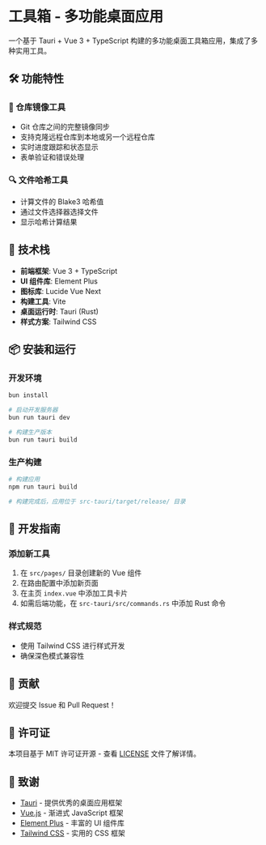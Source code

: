 # 工具箱 - 多功能桌面应用

一个基于 Tauri + Vue 3 + TypeScript 构建的多功能桌面工具箱应用，集成了多种实用工具。

## 🛠️ 功能特性

### 🔄 仓库镜像工具
- Git 仓库之间的完整镜像同步
- 支持克隆远程仓库到本地或另一个远程仓库
- 实时进度跟踪和状态显示
- 表单验证和错误处理

### 🔍 文件哈希工具
- 计算文件的 Blake3 哈希值
- 通过文件选择器选择文件
- 显示哈希计算结果

## 🚀 技术栈

- **前端框架**: Vue 3 + TypeScript
- **UI 组件库**: Element Plus
- **图标库**: Lucide Vue Next
- **构建工具**: Vite
- **桌面运行时**: Tauri (Rust)
- **样式方案**: Tailwind CSS

## 📦 安装和运行

### 开发环境

```bash
bun install

# 启动开发服务器
bun run tauri dev

# 构建生产版本
bun run tauri build
```

### 生产构建

```bash
# 构建应用
npm run tauri build

# 构建完成后，应用位于 src-tauri/target/release/ 目录
```

## 🔧 开发指南

### 添加新工具

1. 在 `src/pages/` 目录创建新的 Vue 组件
2. 在路由配置中添加新页面
3. 在主页 `index.vue` 中添加工具卡片
4. 如需后端功能，在 `src-tauri/src/commands.rs` 中添加 Rust 命令

### 样式规范

- 使用 Tailwind CSS 进行样式开发
- 确保深色模式兼容性

## 🤝 贡献

欢迎提交 Issue 和 Pull Request！

## 📄 许可证

本项目基于 MIT 许可证开源 - 查看 [LICENSE](LICENSE) 文件了解详情。

## 🙏 致谢

- [Tauri](https://tauri.app/) - 提供优秀的桌面应用框架
- [Vue.js](https://vuejs.org/) - 渐进式 JavaScript 框架
- [Element Plus](https://element-plus.org/) - 丰富的 UI 组件库
- [Tailwind CSS](https://tailwindcss.com/) - 实用的 CSS 框架
